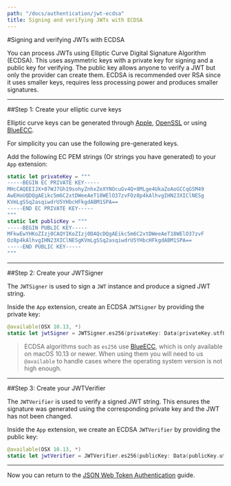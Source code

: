 ```yaml
---
path: "/docs/authentication/jwt-ecdsa"
title: Signing and verifying JWTs with ECDSA
---
```


#Signing and verifying JWTs with ECDSA

You can process JWTs using Elliptic Curve Digital Signature Algorithm (ECDSA). This uses asymmetric keys with a private key for signing and a public key for verifying. The public key allows anyone to verify a JWT but only the provider can create them. ECDSA is recommended over RSA since it uses smaller keys, requires less processing power and produces smaller signatures.

---

##Step 1: Create your elliptic curve keys

Elliptic curve keys can be generated through [Apple](https://developer.apple.com/account/ios/authkey), [OpenSSL](https://wiki.openssl.org/index.php/Command_Line_Elliptic_Curve_Operations#Generating_EC_Keys_and_Parameters) or using [BlueECC](https://github.com/IBM-Swift/BlueECC#elliptic-curve-private-key).

For simplicity you can use the following pre-generated keys.

Add the following EC PEM strings (Or strings you have generated) to your `App` extension:

```swift
static let privateKey = """
-----BEGIN EC PRIVATE KEY-----
MHcCAQEEIJX+87WJ7Gh19sohyZnhxZeXYNOcuGv4Q+8MLge4UkaZoAoGCCqGSM49
AwEHoUQDQgAEikc5m6C2xtDWeeAeT18WElO37zvFOz8p4kAlhvgIHN23XIClNESg
KVmLgSSq2asqiwdrU5YHbcHFkgdABM1SPA==
-----END EC PRIVATE KEY-----
"""
static let publicKey = """
-----BEGIN PUBLIC KEY-----
MFkwEwYHKoZIzj0CAQYIKoZIzj0DAQcDQgAEikc5m6C2xtDWeeAeT18WElO37zvF
Oz8p4kAlhvgIHN23XIClNESgKVmLgSSq2asqiwdrU5YHbcHFkgdABM1SPA==
-----END PUBLIC KEY-----
"""
```

---

##Step 2: Create your JWTSigner

The `JWTSigner` is used to sign a `JWT` instance and produce a signed JWT string.

Inside the `App` extension, create an ECDSA `JWTSigner` by providing the private key:

```swift
@available(OSX 10.13, *)
static let jwtSigner = JWTSigner.es256(privateKey: Data(privateKey.utf8))
```

> ECDSA algorithms such as `es256` use [BlueECC](https://github.com/IBM-Swift/BlueECC), which is only available on macOS 10.13 or newer. When using them you will need to us `@available` to handle cases where the operating system version is not high enough.

---

##Step 3: Create your JWTVerifier

The `JWTVerifier` is used to verify a signed JWT string. This ensures the signature was generated using the corresponding private key and the JWT has not been changed.

Inside the `App` extension, we create an ECDSA `JWTVerifier` by providing the public key:

```swift
@available(OSX 10.13, *)
static let jwtVerifier = JWTVerifier.es256(publicKey: Data(publicKey.utf8))
```

---

Now you can return to the [JSON Web Token Authentication](./jwt#step-2-set-up-your-signing-and-verifying-algorithm) guide.
